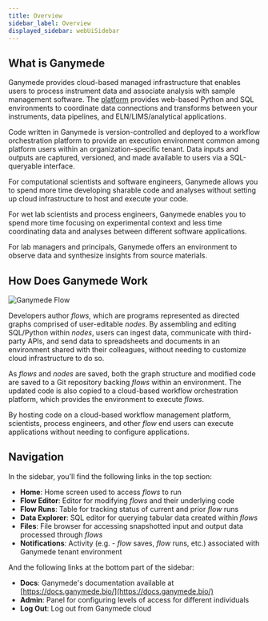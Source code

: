 ```yaml
---
title: Overview
sidebar_label: Overview
displayed_sidebar: webUiSidebar
---
```


## What is Ganymede

Ganymede provides cloud-based managed infrastructure that enables users to process instrument data and associate analysis with sample management software.  The [platform](https://www.ganymede.bio/#product) provides web-based Python and SQL environments to coordinate data connections and transforms between your instruments, data pipelines, and ELN/LIMS/analytical applications.  

Code written in Ganymede is version-controlled and deployed to a workflow orchestration platform to provide an execution environment common among platform users within an organization-specific tenant.  Data inputs and outputs are captured, versioned, and made available to users via a SQL-queryable interface.

For computational scientists and software engineers, Ganymede allows you to spend more time developing sharable code and analyses without setting up cloud infrastructure to host and execute your code.  

For wet lab scientists and process engineers, Ganymede enables you to spend more time focusing on experimental context and less time coordinating data and analyses between different software applications.

For lab managers and principals, Ganymede offers an environment to observe data and synthesize insights from source materials.

## How Does Ganymede Work

![Ganymede Flow](https://ganymede-bio.mo.cloudinary.net/apiServer/FlowImage_Annotated_20221216.png)

Developers author _flows_, which are programs represented as directed graphs comprised of user-editable _nodes_.  By assembling and editing SQL/Python within _nodes_, users can ingest data, communicate with third-party APIs, and send data to spreadsheets and documents in an environment shared with their colleagues, without needing to customize cloud infrastructure to do so.  

As _flows_ and _nodes_ are saved, both the graph structure and modified code are saved to a Git repository backing _flows_ within an environment.  The updated code is also copied to a cloud-based workflow orchestration platform, which provides the environment to execute _flows_.

By hosting code on a cloud-based workflow management platform, scientists, process engineers, and other _flow_ end users can execute applications without needing to configure applications.  

## Navigation

In the sidebar, you'll find the following links in the top section:

- **Home**: Home screen used to access _flows_ to run
- **Flow Editor**: Editor for modifying _flows_ and their underlying code
- **Flow Runs**: Table for tracking status of current and prior _flow_ runs
- **Data Explorer**: SQL editor for querying tabular data created within _flows_
- **Files**: File browser for accessing snapshotted input and output data processed through _flows_
- **Notifications**: Activity (e.g. - _flow_ saves, _flow_ runs, etc.) associated with Ganymede tenant environment

And the following links at the bottom part of the sidebar:

- **Docs**: Ganymede's documentation available at [https://docs.ganymede.bio/](https://docs.ganymede.bio/) 
- **Admin**: Panel for configuring levels of access for different individuals
- **Log Out**: Log out from Ganymede cloud